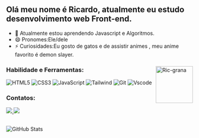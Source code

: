 ## Olá meu nome é Ricardo, atualmente eu estudo desenvolvimento web Front-end.
- 🌱  Atualmente estou aprendendo Javascript e Algoritmos.
- 😄  Pronomes:Ele/dele
- ⚡   Curiosidades:Eu gosto de gatos e de assistir animes , meu anime favorito é demon slayer.
<div style="display: inline_block">
  <img align="right" height="100px" width="100px" alt="Ric-grana" src="https://i.picasion.com/pic92/a8385fb65363bf3d5c3f39c529e1acea.gif">

### Habilidade e Ferramentas:
![HTML5](https://img.shields.io/badge/HTML5-E34F26?style=for-the-badge&logo=html5&logoColor=white)
![CSS3](https://img.shields.io/badge/CSS3-1572B6?style=for-the-badge&logo=css3&logoColor=white)
![JavaScript](https://img.shields.io/badge/JavaScript-F7DF1E?style=for-the-badge&logo=javascript&logoColor=black)
![Tailwind](https://img.shields.io/badge/tailwindcss-%2338B2AC.svg?style=for-the-badge&logo=tailwind-css&logoColor=white)
![Git](https://img.shields.io/badge/GIT-E44C30?style=for-the-badge&logo=git&logoColor=white)
![Vscode](https://img.shields.io/badge/Vscode-007ACC?style=for-the-badge&logo=visual-studio-code&logoColor=white)

</div>

<div>
  
### Contatos:
  <a href = "mailto:rssricardo82@gmail.com">
    <img src="https://img.shields.io/badge/-Gmail-%23333?style=for-the-badge&logo=gmail&logoColor=white" target="_blank">
  </a> 
  <a href="https://www.linkedin.com/in/ricardo-dev13/" target="_blank">
    <img src="https://img.shields.io/badge/-LinkedIn-%230077B5?style=for-the-badge&logo=linkedin&logoColor=white" target="_blank">
  </a> 
</div>
<br>

![GitHub Stats](https://github-readme-stats.vercel.app/api?username=RicSilva9&theme=transparent&bg_color=2D0F4C&border_color=000&show_icons=true&icon_color=30A3DC&title_color=E94D5F&text_color=FFF)
